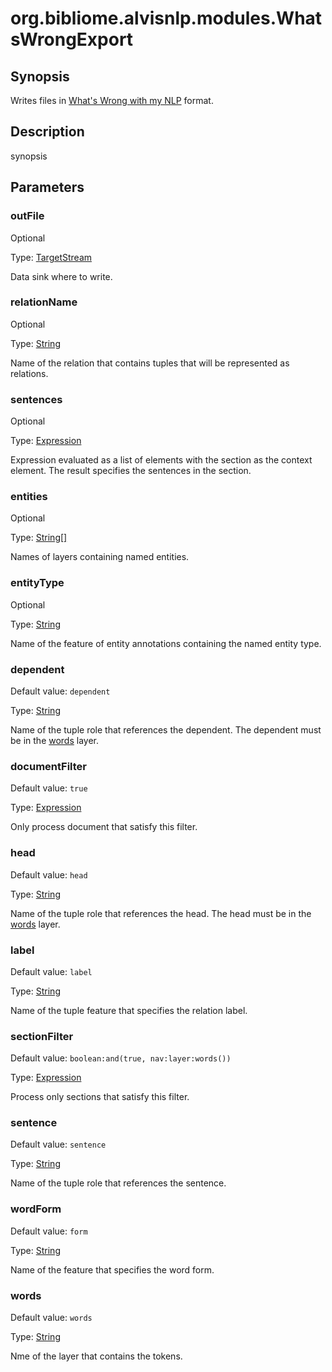 # org.bibliome.alvisnlp.modules.WhatsWrongExport

## Synopsis

Writes files in [What's Wrong with my NLP]() format.

## Description

synopsis

## Parameters

<a name="outFile">

### outFile

Optional

Type: [TargetStream](../converter/org.bibliome.util.streams.TargetStream)

Data sink where to write.

<a name="relationName">

### relationName

Optional

Type: [String](../converter/java.lang.String)

Name of the relation that contains tuples that will be represented as relations.

<a name="sentences">

### sentences

Optional

Type: [Expression](../converter/alvisnlp.corpus.expressions.Expression)

Expression evaluated as a list of elements with the section as the context element. The result specifies the sentences in the section.

<a name="entities">

### entities

Optional

Type: [String[]](../converter/java.lang.String[])

Names of layers containing named entities.

<a name="entityType">

### entityType

Optional

Type: [String](../converter/java.lang.String)

Name of the feature of entity annotations containing the named entity type.

<a name="dependent">

### dependent

Default value: `dependent`

Type: [String](../converter/java.lang.String)

Name of the tuple role that references the dependent. The dependent must be in the [words](#words) layer.

<a name="documentFilter">

### documentFilter

Default value: `true`

Type: [Expression](../converter/alvisnlp.corpus.expressions.Expression)

Only process document that satisfy this filter.

<a name="head">

### head

Default value: `head`

Type: [String](../converter/java.lang.String)

Name of the tuple role that references the head. The head must be in the [words](#words) layer.

<a name="label">

### label

Default value: `label`

Type: [String](../converter/java.lang.String)

Name of the tuple feature that specifies the relation label.

<a name="sectionFilter">

### sectionFilter

Default value: `boolean:and(true, nav:layer:words())`

Type: [Expression](../converter/alvisnlp.corpus.expressions.Expression)

Process only sections that satisfy this filter.

<a name="sentence">

### sentence

Default value: `sentence`

Type: [String](../converter/java.lang.String)

Name of the tuple role that references the sentence.

<a name="wordForm">

### wordForm

Default value: `form`

Type: [String](../converter/java.lang.String)

Name of the feature that specifies the word form.

<a name="words">

### words

Default value: `words`

Type: [String](../converter/java.lang.String)

Nme of the layer that contains the tokens.

